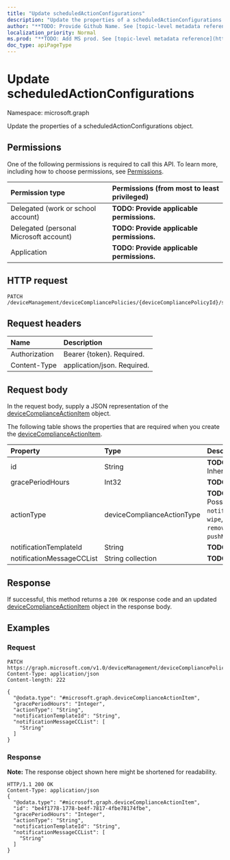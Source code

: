 ```yaml
---
title: "Update scheduledActionConfigurations"
description: "Update the properties of a scheduledActionConfigurations object."
author: "**TODO: Provide Github Name. See [topic-level metadata reference](https://msgo.azurewebsites.net/add/document/guidelines/metadata.html#topic-level-metadata)**"
localization_priority: Normal
ms.prod: "**TODO: Add MS prod. See [topic-level metadata reference](https://msgo.azurewebsites.net/add/document/guidelines/metadata.html#topic-level-metadata)**"
doc_type: apiPageType
---
```


# Update scheduledActionConfigurations

Namespace: microsoft.graph

Update the properties of a scheduledActionConfigurations object.

## Permissions
One of the following permissions is required to call this API. To learn more, including how to choose permissions, see [Permissions](/concepts/permissions-reference.md).

|Permission type|Permissions (from most to least privileged)|
|:---|:---|
|Delegated (work or school account)|**TODO: Provide applicable permissions.**|
|Delegated (personal Microsoft account)|**TODO: Provide applicable permissions.**|
|Application|**TODO: Provide applicable permissions.**|

## HTTP request

<!-- {
  "blockType": "ignored"
}
-->
``` http
PATCH /deviceManagement/deviceCompliancePolicies/{deviceCompliancePolicyId}/scheduledActionsForRule/{deviceComplianceScheduledActionForRuleId}/scheduledActionConfigurations
```

## Request headers
|Name|Description|
|:---|:---|
|Authorization|Bearer {token}. Required.|
|Content-Type|application/json. Required.|

## Request body
In the request body, supply a JSON representation of the [deviceComplianceActionItem](../resources/intune-devicecomplianceactionitem.md) object.

The following table shows the properties that are required when you create the [deviceComplianceActionItem](../resources/intune-devicecomplianceactionitem.md).

|Property|Type|Description|
|:---|:---|:---|
|id|String|**TODO: Add Description** Inherited from [entity](../resources/entity.md)|
|gracePeriodHours|Int32|**TODO: Add Description**|
|actionType|deviceComplianceActionType|**TODO: Add Description**. Possible values are: `noAction`, `notification`, `block`, `retire`, `wipe`, `removeResourceAccessProfiles`, `pushNotification`.|
|notificationTemplateId|String|**TODO: Add Description**|
|notificationMessageCCList|String collection|**TODO: Add Description**|



## Response

If successful, this method returns a `200 OK` response code and an updated [deviceComplianceActionItem](../resources/intune-devicecomplianceactionitem.md) object in the response body.

## Examples

### Request
<!-- {
  "blockType": "request",
  "name": "update_scheduledactionconfigurations"
}
-->
``` http
PATCH https://graph.microsoft.com/v1.0/deviceManagement/deviceCompliancePolicies/{deviceCompliancePolicyId}/scheduledActionsForRule/{deviceComplianceScheduledActionForRuleId}/scheduledActionConfigurations
Content-Type: application/json
Content-length: 222

{
  "@odata.type": "#microsoft.graph.deviceComplianceActionItem",
  "gracePeriodHours": "Integer",
  "actionType": "String",
  "notificationTemplateId": "String",
  "notificationMessageCCList": [
    "String"
  ]
}
```


### Response
**Note:** The response object shown here might be shortened for readability.
<!-- {
  "blockType": "response",
  "truncated": true
}
-->
``` http
HTTP/1.1 200 OK
Content-Type: application/json
{
  "@odata.type": "#microsoft.graph.deviceComplianceActionItem",
  "id": "be4f1778-1778-be4f-7817-4fbe78174fbe",
  "gracePeriodHours": "Integer",
  "actionType": "String",
  "notificationTemplateId": "String",
  "notificationMessageCCList": [
    "String"
  ]
}
```

